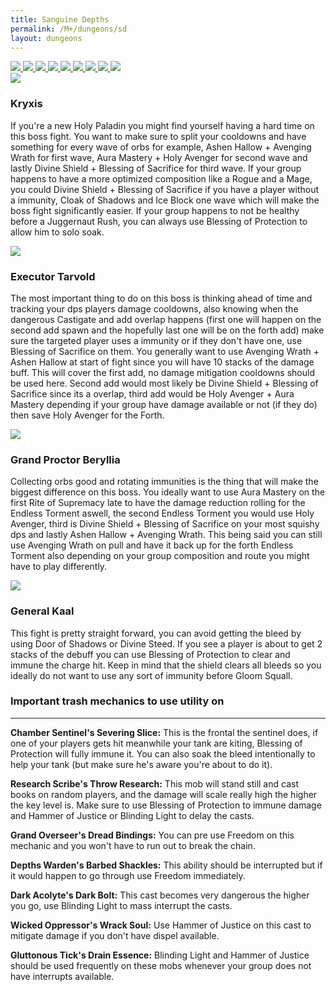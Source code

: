 ```yaml
---
title: Sanguine Depths
permalink: /M+/dungeons/sd
layout: dungeons
---
```


<div class="author">

<a href="/M+/dungeons/dos">
    <img class="unselected-dungeon" src="/assets/img/dungeons/dos.jpg" />
</a>

<a href="/M+/dungeons/sd">
    <img class="selected-dungeon" src="/assets/img/dungeons/sd.jpg" />
</a>

<a href="/M+/dungeons/mots">
    <img class="unselected-dungeon" src="/assets/img/dungeons/mots.jpg" />
</a>

<a href="/M+/dungeons/nw">
    <img class="unselected-dungeon" src="/assets/img/dungeons/nw.jpg" />
</a>

<a href="/M+/dungeons/hoa">
    <img class="unselected-dungeon" src="/assets/img/dungeons/hoa.jpg" />
</a>

<a href="/M+/dungeons/top">
    <img class="unselected-dungeon" src="/assets/img/dungeons/top.jpg" />
</a>

<a href="/M+/dungeons/pf">
    <img class="unselected-dungeon" src="/assets/img/dungeons/pf.jpg" />
</a>

<a href="/M+/dungeons/soa">
    <img class="unselected-dungeon" src="/assets/img/dungeons/soa.jpg" />
</a>

<a href="/M+/dungeons/tazavesh">
    <img class="unselected-dungeon" src="/assets/img/dungeons/taz.jpg" />
</a>

</div>

<a>
    <img src="/assets/img/dungeons/kryxis.png" class="dungeon_boss"/>
</a>

### Kryxis

If you're a new Holy Paladin you might find yourself having a hard time on this boss fight. You want to make sure to split your cooldowns and have something for every wave of orbs for example, Ashen Hallow + Avenging Wrath for first wave, Aura Mastery + Holy Avenger for second wave and lastly Divine Shield + Blessing of Sacrifice for third wave. If your group happens to have a more optimized composition like a Rogue and a Mage, you could Divine Shield + Blessing of Sacrifice if you have a player without a immunity, Cloak of Shadows and Ice Block one wave which will make the boss fight significantly easier. If your group happens to not be healthy before a Juggernaut Rush, you can always use Blessing of Protection to allow him to solo soak.

<a>
    <img src="/assets/img/dungeons/tarvold.png" class="dungeon_boss"/>
</a>

### Executor Tarvold

The most important thing to do on this boss is thinking ahead of time and tracking your dps players damage cooldowns, also knowing when the dangerous Castigate and add overlap happens (first one will happen on the second add spawn and the hopefully last one will be on the forth add) make sure the targeted player uses a immunity or if they don't have one, use Blessing of Sacrifice on them. You generally want to use Avenging Wrath + Ashen Hallow at start of fight since you will have 10 stacks of the damage buff. This will cover the first add, no damage mitigation cooldowns should be used here. Second add would most likely be Divine Shield + Blessing of Sacrifice since its a overlap, third add would be Holy Avenger + Aura Mastery depending if your group have damage available or not (if they do) then save Holy Avenger for the Forth.

<a>
    <img src="/assets/img/dungeons/beryllia.png" class="dungeon_boss"/>
</a>

### Grand Proctor Beryllia

Collecting orbs good and rotating immunities is the thing that will make the biggest difference on this boss. You ideally want to use Aura Mastery on the first Rite of Supremacy late to have the damage reduction rolling for the Endless Torment aswell, the second Endless Torment you would use Holy Avenger, third is Divine Shield + Blessing of Sacrifice on your most squishy dps and lastly Ashen Hallow + Avenging Wrath. This being said you can still use Avenging Wrath on pull and have it back up for the forth Endless Torment also depending on your group composition and route you might have to play differently.

<a>
    <img src="/assets/img/dungeons/kaal.png" class="dungeon_boss"/>
</a>

### General Kaal

This fight is pretty straight forward, you can avoid getting the bleed by using Door of Shadows or Divine Steed. If you see a player is about to get 2 stacks of the debuff you can use Blessing of Protection to clear and immune the charge hit. Keep in mind that the shield clears all bleeds so you ideally do not want to use any sort of immunity before Gloom Squall.

### Important trash mechanics to use utility on

---
**Chamber Sentinel's Severing Slice:** This is the frontal the sentinel does, if one of your players gets hit meanwhile your tank are kiting, Blessing of Protection will fully immune it. You can also soak the bleed intentionally to help your tank (but make sure he's aware you're about to do it).

**Research Scribe's Throw Research:** This mob will stand still and cast books on random players, and the damage will scale really high the higher the key level is. Make sure to use Blessing of Protection to immune damage and Hammer of Justice or Blinding Light to delay the casts.

**Grand Overseer's Dread Bindings:** You can pre use Freedom on this mechanic and you won't have to run out to break the chain.

**Depths Warden's Barbed Shackles:** This ability should be interrupted but if it would happen to go through use Freedom immediately.

**Dark Acolyte's Dark Bolt:** This cast becomes very dangerous the higher you go, use Blinding Light to mass interrupt the casts.

**Wicked Oppressor's Wrack Soul:** Use Hammer of Justice on this cast to mitigate damage if you don't have dispel available.

**Gluttonous Tick's Drain Essence:** Blinding Light and Hammer of Justice should be used frequently on these mobs whenever your group does not have interrupts available.
